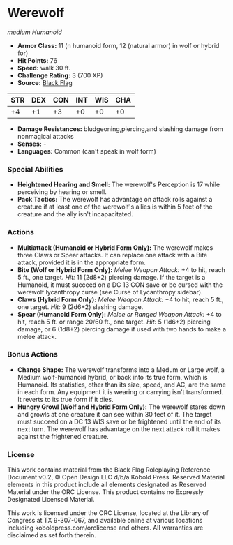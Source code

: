 # Werewolf

*medium* *Humanoid*

- **Armor Class:** 11 (n humanoid form, 12 (natural armor) in wolf or hybrid for)
- **Hit Points:** 76 
- **Speed:** walk 30 ft.
- **Challenge Rating:** 3 (700 XP)
- **Source:** [Black Flag](https://koboldpress.com/kpstore/product/tovrpg-pg-mv/)

| STR | DEX | CON | INT | WIS | CHA |
| --- | --- | --- | --- | --- | --- |
| +4 | +1 | +3 | +0 | +0 | +0 |

- **Damage Resistances:** bludgeoning,piercing,and slashing damage from nonmagical attacks
- **Senses:** -
- **Languages:** Common (can't speak in wolf form)

### Special Abilities

- **Heightened Hearing and Smell:** The werewolf's Perception is 17 while perceiving by hearing or smell.
- **Pack Tactics:** The werewolf has advantage on attack rolls against a creature if at least one of the werewolf's allies is within 5 feet of the creature and the ally isn't incapacitated.

### Actions

- **Multiattack (Humanoid or Hybrid Form Only):** The werewolf makes three Claws or Spear attacks. It can replace one attack with a Bite attack, provided it is in the appropriate form.
- **Bite (Wolf or Hybrid Form Only):** _Melee Weapon Attack:_ +4 to hit, reach 5 ft., one target. _Hit:_ 11 (2d8+2) piercing damage. If the target is a Humanoid, it must succeed on a DC 13 CON save or be cursed with the werewolf lycanthropy curse (see Curse of Lycanthropy sidebar).
- **Claws (Hybrid Form Only):** _Melee Weapon Attack:_ +4 to hit, reach 5 ft., one target. _Hit:_ 9 (2d6+2) slashing damage.
- **Spear (Humanoid Form Only):** _Melee or Ranged Weapon Attack:_ +4 to hit, reach 5 ft. or range 20/60 ft., one target. _Hit:_ 5 (1d6+2) piercing damage, or 6 (1d8+2) piercing damage if used with two hands to make a melee attack.

### Bonus Actions

- **Change Shape:** The werewolf transforms into a Medum or Large wolf, a Medium wolf-humanoid hybrid, or back into its true form, which is Humanoid. Its statistics, other than its size, speed, and AC, are the same in each form. Any equipment it is wearing or carrying isn't transformed. It reverts to its true form if it dies.
- **Hungry Growl (Wolf and Hybrid Form Only):** The werewolf stares down and growls at one creature it can see within 30 feet of it. The target must succeed on a DC 13 WIS save or be frightened until the end of its next turn. The werewolf has advantage on the next attack roll it makes against the frightened creature.


### License

This work contains material from the Black Flag Roleplaying Reference Document v0.2, © Open Design LLC d/b/a Kobold Press. Reserved Material elements in this product include all elements designated as Reserved Material under the ORC License. This product contains no Expressly Designated Licensed Material.

This work is licensed under the ORC License, located at the Library of Congress at TX 9-307-067, and available online at various locations including koboldpress.com/orclicense and others. All warranties are disclaimed as set forth therein.
